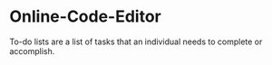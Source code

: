 # Online-Code-Editor
To-do lists are a list of tasks that an individual needs to complete or accomplish.  
